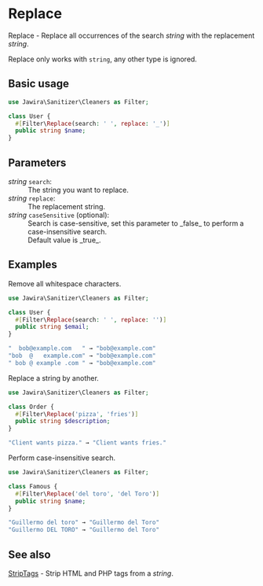 # Replace

Replace - Replace all occurrences of the search _string_ with the replacement
_string_.

Replace only works with `string`, any other type is ignored.

## Basic usage

```php
use Jawira\Sanitizer\Cleaners as Filter;

class User {
  #[Filter\Replace(search: ' ', replace: '_')]
  public string $name;
}
```

## Parameters

<dl>
<dt><em>string</em> <code>search</code>:</dt>
<dd>The string you want to replace. </dd>
<dt><em>string</em> <code>replace</code>:</dt>
<dd>The replacement string.</dd>
<dt><em>string</em> <code>caseSensitive</code> (optional):</dt>
<dd>
Search is case-sensitive, set this parameter to _false_ to perform a case-insensitive search.<br>
Default value is _true_.
</dd>
</dl>

## Examples

Remove all whitespace characters.

```php
use Jawira\Sanitizer\Cleaners as Filter;

class User {
  #[Filter\Replace(search: ' ', replace: '')]
  public string $email;
}
```

```php
"  bob@example.com   " → "bob@example.com"
"bob  @   example.com" → "bob@example.com"
" bob @ example .com " → "bob@example.com"
```

Replace a string by another.

```php
use Jawira\Sanitizer\Cleaners as Filter;

class Order {
  #[Filter\Replace('pizza', 'fries')]
  public string $description;
}
```

```php
"Client wants pizza." → "Client wants fries."
```

Perform case-insensitive search.

```php
use Jawira\Sanitizer\Cleaners as Filter;

class Famous {
  #[Filter\Replace('del toro', 'del Toro')]
  public string $name;
}
```

```php
"Guillermo del toro" → "Guillermo del Toro"
"Guillermo DEL TORO" → "Guillermo del Toro"
```

## See also

[StripTags](StripTags.md) - Strip HTML and PHP tags from a _string_.
